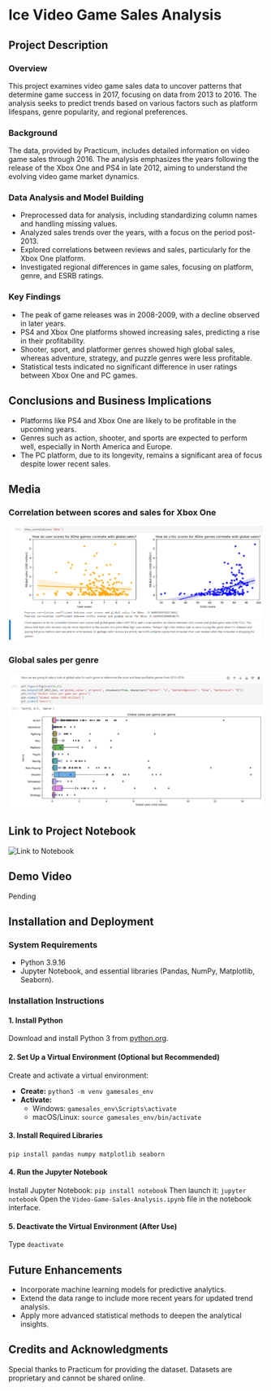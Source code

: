 # Ice Video Game Sales Analysis

## Project Description
### Overview
This project examines video game sales data to uncover patterns that determine game success in 2017, focusing on data from 2013 to 2016. The analysis seeks to predict trends based on various factors such as platform lifespans, genre popularity, and regional preferences.

### Background
The data, provided by Practicum, includes detailed information on video game sales through 2016. The analysis emphasizes the years following the release of the Xbox One and PS4 in late 2012, aiming to understand the evolving video game market dynamics.

### Data Analysis and Model Building
- Preprocessed data for analysis, including standardizing column names and handling missing values.
- Analyzed sales trends over the years, with a focus on the period post-2013.
- Explored correlations between reviews and sales, particularly for the Xbox One platform.
- Investigated regional differences in game sales, focusing on platform, genre, and ESRB ratings.

### Key Findings
- The peak of game releases was in 2008-2009, with a decline observed in later years.
- PS4 and Xbox One platforms showed increasing sales, predicting a rise in their profitability.
- Shooter, sport, and platformer genres showed high global sales, whereas adventure, strategy, and puzzle genres were less profitable.
- Statistical tests indicated no significant difference in user ratings between Xbox One and PC games.

## Conclusions and Business Implications
- Platforms like PS4 and Xbox One are likely to be profitable in the upcoming years.
- Genres such as action, shooter, and sports are expected to perform well, especially in North America and Europe.
- The PC platform, due to its longevity, remains a significant area of focus despite lower recent sales.

## Media
### Correlation between scores and sales for Xbox One
![Correlation between scores and sales for Xbox One](https://github.com/jnorfolk/Data-Projects-TripleTen/blob/main/Ice%20Video%20Game%20Sales/images/score-sales-correlation.png)

### Global sales per genre
![Global sales per genre](https://github.com/jnorfolk/Data-Projects-TripleTen/blob/main/Ice%20Video%20Game%20Sales/images/sales-per-genre.png)

## Link to Project Notebook
![Link to Notebook](https://github.com/jnorfolk/Data-Projects-TripleTen/blob/main/Ice%20Video%20Game%20Sales/video_game_sales.ipynb)

## Demo Video
Pending

## Installation and Deployment
### System Requirements
- Python 3.9.16
- Jupyter Notebook, and essential libraries (Pandas, NumPy, Matplotlib, Seaborn).

### Installation Instructions
#### 1. Install Python
Download and install Python 3 from [python.org](https://www.python.org/downloads/).

#### 2. Set Up a Virtual Environment (Optional but Recommended)
Create and activate a virtual environment:
- **Create:** `python3 -m venv gamesales_env`
- **Activate:**
  - Windows: `gamesales_env\Scripts\activate`
  - macOS/Linux: `source gamesales_env/bin/activate`

#### 3. Install Required Libraries
`pip install pandas numpy matplotlib seaborn`

#### 4. Run the Jupyter Notebook
Install Jupyter Notebook: `pip install notebook`
Then launch it: `jupyter notebook`
Open the `Video-Game-Sales-Analysis.ipynb` file in the notebook interface.

#### 5. Deactivate the Virtual Environment (After Use)
Type `deactivate`

## Future Enhancements
- Incorporate machine learning models for predictive analytics.
- Extend the data range to include more recent years for updated trend analysis.
- Apply more advanced statistical methods to deepen the analytical insights.

## Credits and Acknowledgments
Special thanks to Practicum for providing the dataset. Datasets are proprietary and cannot be shared online.
